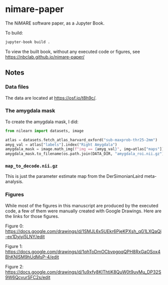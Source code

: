 # nimare-paper
The NiMARE software paper, as a Jupyter Book.

To build:

```bash
jupyter-book build .
```

To view the built book, without any executed code or figures, see https://nbclab.github.io/nimare-paper/

## Notes

### Data files

The data are located at https://osf.io/t8h9c/.

### The amygdala mask

To create the amygdala mask, I did:

```python
from nilearn import datasets, image

atlas = datasets.fetch_atlas_harvard_oxford("sub-maxprob-thr25-2mm")
amyg_val = atlas["labels"].index("Right Amygdala")
amygdala_mask = image.math_img(f"img == {amyg_val}", img=atlas["maps"])
amygdala_mask.to_filename(os.path.join(DATA_DIR, "amygdala_roi.nii.gz"))
```

### `map_to_decode.nii.gz`

This is just the parameter estimate map from the DerSimonianLaird meta-analysis.

### Figures

While most of the figures in this manuscript are produced by the executed code, a few of them were manually created with Google Drawings.
Here are the links for those figures.

Figure 0: https://docs.google.com/drawings/d/1SMJL6x5UEkr6PjeKPXsh_qG1LXQaQj-ex1Dyjyi5LNY/edit

Figure 1: https://docs.google.com/drawings/d/1qhToDmOCbvpgpqQPH8RxGaOSox4BhKNlSM9hUdMsP-4/edit

Figure 2: https://docs.google.com/drawings/d/1u9xfy8KlThtiK8QuW0t9uyMu_DP32S9W6QcvurSFC2s/edit
